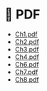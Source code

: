 # 📃 PDF

<!--YPackage.YGitbookIntegration-tarafından-otomatik-oluşturulmuştur-->

- [Ch1.pdf](Ch1.pdf)
- [Ch2.pdf](Ch2.pdf)
- [Ch3.pdf](Ch3.pdf)
- [Ch4.pdf](Ch4.pdf)
- [Ch6.pdf](Ch6.pdf)
- [Ch7.pdf](Ch7.pdf)
- [Ch8.pdf](Ch8.pdf)

<!--YPackage.YGitbookIntegration-tarafından-otomatik-oluşturulmuştur-->
